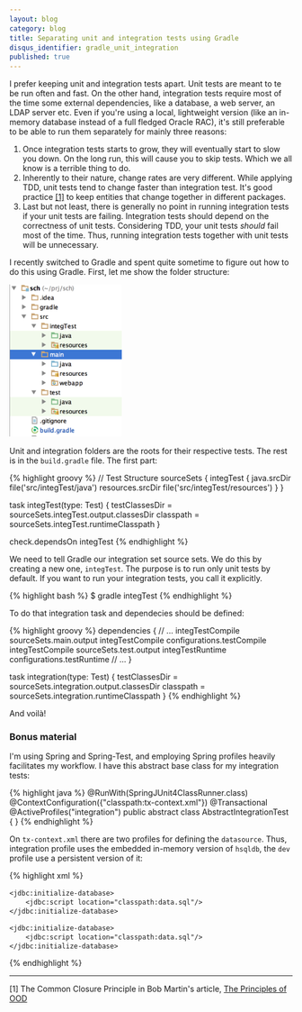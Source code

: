 ```yaml
---
layout: blog
category: blog
title: Separating unit and integration tests using Gradle
disqus_identifier: gradle_unit_integration
published: true
---
```


I prefer keeping unit and integration tests apart. Unit tests are meant to te be run often and fast. On the other hand, integration tests require most of the time some external dependencies, like a database, a web server, an LDAP server etc. Even if you're using a local, lightweight version (like an in-memory database instead of a full fledged Oracle RAC), it's still preferable to be able to run them separately for mainly three reasons:

1. Once integration tests starts to grow, they will eventually start to slow you down. On the long run, this will cause you to skip tests. Which we all know is a terrible thing to do.
1. Inherently to their nature, change rates are very different. While applying TDD, unit tests tend to change faster than integration test. It's good practice [[1]](#unclebob) to keep entities that change together in different packages.
1. Last but not least, there is generally no point in running integration tests if your unit tests are failing. Integration tests should depend on the correctness of unit tests. Considering TDD, your unit tests *should* fail most of the time. Thus, running integration tests together with unit tests will be unnecessary.

I recently switched to Gradle and spent quite sometime to figure out how to do this using Gradle. First, let me show the folder structure:

<img src="/assets/img/20140124/unit_integ.png" style="width:200px;" />

Unit and integration folders are the roots for their respective tests. The rest is in the `build.gradle` file. The first part:

{% highlight groovy %}
// Test Structure
sourceSets {
    integTest {
        java.srcDir file('src/integTest/java')
        resources.srcDir file('src/integTest/resources')
    }
}

task integTest(type: Test) {
    testClassesDir = sourceSets.integTest.output.classesDir
    classpath = sourceSets.integTest.runtimeClasspath
}

check.dependsOn integTest
{% endhighlight %}

We need to tell Gradle our integration set source sets. We do this by creating a new one, `integTest`. The purpose is to run only unit tests by default. If you want to run your integration tests, you call it explicitly.

{% highlight bash %}
$ gradle integTest
{% endhighlight %}

To do that integration task and dependecies should be defined:

{% highlight groovy %}
dependencies {
    // ...
    integTestCompile sourceSets.main.output
    integTestCompile configurations.testCompile
    integTestCompile sourceSets.test.output
    integTestRuntime configurations.testRuntime
    // ...
}

task integration(type: Test) {
    testClassesDir = sourceSets.integration.output.classesDir
    classpath = sourceSets.integration.runtimeClasspath
}
{% endhighlight %}

And voilà!

### Bonus material

I'm using Spring and Spring-Test, and employing Spring profiles heavily facilitates my workflow. I have this abstract base class for my integration tests:

{% highlight java %}
@RunWith(SpringJUnit4ClassRunner.class)
@ContextConfiguration({"classpath:tx-context.xml"})
@Transactional
@ActiveProfiles("integration")
public abstract class AbstractIntegrationTest {
}
{% endhighlight %}

On `tx-context.xml` there are two profiles for defining the `datasource`. Thus, integration profile uses the embedded in-memory version of `hsqldb`, the `dev` profile use a persistent version of it:

{% highlight xml %}
<beans profile="dev">
    <bean id="dataSource" class="org.springframework.jdbc.datasource.DriverManagerDataSource">
        <property name="driverClassName" value="org.hsqldb.jdbcDriver"/>
        <property name="url" value="jdbc:hsqldb:file:testdb;hsqldb.lock_file=false;shutdown=true"/>
        <property name="username" value="SA"/>
        <property name="password" value=""/>
    </bean>

    <jdbc:initialize-database>
        <jdbc:script location="classpath:data.sql"/>
    </jdbc:initialize-database>
</beans>

<beans profile="integration">
    <bean id="dataSource" class="org.springframework.jdbc.datasource.DriverManagerDataSource">
        <property name="driverClassName" value="org.hsqldb.jdbcDriver"/>
        <property name="url" value="jdbc:hsqldb:file:integdb;hsqldb.lock_file=false;shutdown=true"/>
        <property name="username" value="SA"/>
        <property name="password" value=""/>
    </bean>

    <jdbc:initialize-database>
        <jdbc:script location="classpath:data.sql"/>
    </jdbc:initialize-database>
</beans>
{% endhighlight %}

---
<a name="unclebob"></a>[1] The Common Closure Principle in Bob Martin's article, [The Principles of OOD](http://butunclebob.com/ArticleS.UncleBob.PrinciplesOfOod)